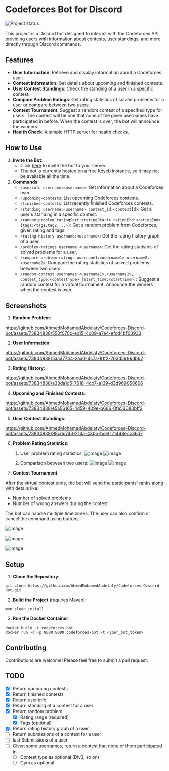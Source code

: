 # Codeforces Bot for Discord

![Project status](https://img.shields.io/badge/status-in%20progress-yellow)

This project is a Discord bot designed to interact with the Codeforces API, providing users with information about
contests, user standings, and more directly through Discord commands.

## Features

- **User Information**: Retrieve and display information about a Codeforces user.
- **Contest Information**: Get details about upcoming and finished contests.
- **User Contest Standings**: Check the standing of a user in a specific contest.
- **Compare Problem Ratings**: Get rating statistics of solved problems for a user or compare between two users.
- **Contest Tournament**: Suggest a random contest of a specified type for users. The contest will be one that none of the given usernames have participated in before. When the contest is over, the bot will announce the winners.
- **Health Check**: A simple HTTP server for health checks.

## How to Use
1. **Invite the Bot**:
    - Click [here](https://discord.com/api/oauth2/authorize?client_id=1257793557838692473&permissions=0&scope=bot%20applications.commands) to invite the bot to your server.
    - The bot is currently hosted on a free Koyeb instance, so it may not be available all the time.
2. **Commands**:
    - `/userinfo username:<username>`: Get information about a Codeforces user.
    - `/upcoming-contests`: List upcoming Codeforces contests.
    - `/finished-contests`: List recently finished Codeforces contests.
    - `/standing username:<username> contest_id:<contestId>`: Get a user's standing in a specific contest.
    - `/random-problem ratingSart:<ratingStart> ratingEnd:<ratingEnd> [tags:<tag1,tag2,...>]`: Get a random problem from Codeforces, given rating and tags.
    - `/rating-history username:<username>`: Get the rating history graph of a user.
    - `/problem-ratings username:<username>`: Get the rating statistics of solved problems for a user.
    - `/compare-problem-ratings username1:<username1> username2:<username2>`: Compare the rating statistics of solved problems between two users.
    <!-- /random-contest usernames: _AhmedMohamed_, Shayan contest_type: div3 start_time: 2024-09-16 07:37:00 +03:00 -->
    - `/random-contest usernames:<username1>,<username2>,... contest_type:<contestType> [start_time:<startTime>]`: Suggest a random contest for a virtual tournament. Announce the winners when the contest is over.

## Screenshots

1. **Random Problem**:


https://github.com/AhmedMohamedAbdelaty/Codeforces-Discord-bot/assets/73834838/550f070c-ec15-4c89-a7e4-efcd4bf00933

2. **User Information**:


https://github.com/AhmedMohamedAbdelaty/Codeforces-Discord-bot/assets/73834838/5aa37744-2aa0-4c7a-81f2-203d5996db62

3. **Rating History**:


https://github.com/AhmedMohamedAbdelaty/Codeforces-Discord-bot/assets/73834838/a38da1d5-7618-4cb7-a139-d3d969058606

4. **Upcoming and Finished Contests**:


https://github.com/AhmedMohamedAbdelaty/Codeforces-Discord-bot/assets/73834838/e5a56165-4d59-409e-b666-0fe53080bff2

5. **User Contest Standings**:


https://github.com/AhmedMohamedAbdelaty/Codeforces-Discord-bot/assets/73834838/98cdc743-214a-430b-bcef-21448ecc36d7


6. **Problem Rating Statistics**:

    1. User problem rating statistics:
    ![image](https://github.com/user-attachments/assets/681b2ad2-6c69-488e-bc15-fbeb8711098e)
    ![image](https://github.com/user-attachments/assets/f6f3828f-ba1d-43dc-bd18-cb47cf5f0e5c)


    2. Comparison between two users:
    ![image](https://github.com/user-attachments/assets/c4fffbd2-725e-4f80-8d10-43e1c7900fbd)
    ![image](https://github.com/user-attachments/assets/5e373b13-0907-4c92-b779-bbd1f1978715)

6. **Contest Tournament**:

After the virtual contest ends, the bot will send the participants' ranks along with details like:

- Number of solved problems
- Number of wrong answers during the contest

The bot can handle multiple time zones. The user can also confirm or cancel the command using buttons.

![image](https://github.com/user-attachments/assets/bdf178bb-ad8d-400a-af31-1c287dc6e5d0)

![image](https://github.com/user-attachments/assets/dc3589c5-2c88-4ee8-85a1-08b8b25201c0)

![image](https://github.com/user-attachments/assets/599868d4-052f-4af4-b797-2e683e2c50e0)

## Setup

1. **Clone the Repository**:

```
git clone https://github.com/AhmedMohamedAbdelaty/Codeforces-Discord-bot.git
```

2. **Build the Project** (requires Maven):

```
mvn clean install
```

3. **Run the Docker Container**:

```
docker build -t codeforces-bot .
docker run -d -p 8000:8000 codeforces-bot -t <your_bot_token>
```

## Contributing

Contributions are welcome! Please feel free to submit a pull request.

## TODO

- [x] Return upcoming contests
- [x] Return finished contests
- [x] Return user info
- [x] Return standing of a contest for a user
- [x] Return random problem
    - [x] Rating range (required)
    - [x] Tags (optional)
- [x] Return rating history graph of a user
- [ ] Return submissions of a contest for a user
- [ ] last Submissions of a user
- [ ] Given some usernames, return a contest that none of them participated in
    - [ ] Contest type as optional (Div3, so on)
    - [ ] Gym as optional
